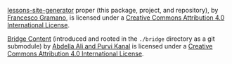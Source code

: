 [lessons-site-generator](https://github.com/g2graman/lessons-site-generator) proper (this package, project, and repository), by [Francesco Gramano](https://github.com/g2graman), is licensed under a [Creative Commons Attribution 4.0 International License](https://creativecommons.org/licenses/by/4.0/).

[Bridge Content](https://github.com/bridge-school/content) (introduced and rooted in the `./bridge` directory as a git submodule) by [Abdella Ali and Purvi Kanal](https://github.com/rangle/bridge) is licensed under a [Creative Commons Attribution 4.0 International License](https://creativecommons.org/licenses/by/4.0/).
